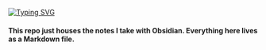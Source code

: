 [![Typing SVG](https://readme-typing-svg.demolab.com?font=Fira+Code&size=40&pause=1000&color=9B35FF&width=750&height=75&lines=Justin's+cool+vault)](https://git.io/typing-svg)
#### This repo just houses the notes I take with Obsidian. Everything here lives as a Markdown file.
